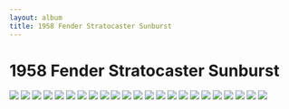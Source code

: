 ```yaml
---
layout: album
title: 1958 Fender Stratocaster Sunburst
---
```


# 1958 Fender Stratocaster Sunburst

![](https://images.reverb.com/image/upload/s--3o4QtFlF--/f_auto,t_supersize/v1583707579/sksgudfecmvcygvlkhmd.jpg)
![](https://images.reverb.com/image/upload/s--5Gl2Xes1--/f_auto,t_supersize/v1583707570/ctwd2aq2bp5hy1hphh4x.jpg)
![](https://images.reverb.com/image/upload/s--5kuI_uJw--/f_auto,t_supersize/v1583707586/fqgvtp9b8zyqjgwrwave.jpg)
![](https://images.reverb.com/image/upload/s--5obrT2j1--/f_auto,t_supersize/v1583707746/ykbjlolrsc0f5z1no6jz.jpg)
![](https://images.reverb.com/image/upload/s--7cH-1r8p--/f_auto,t_supersize/v1583707742/arixkgosifgtnbjks7ct.jpg)
![](https://images.reverb.com/image/upload/s--8Y9_Shy2--/f_auto,t_supersize/v1583707594/z0bgxmq3xnubafxvv9hr.jpg)
![](https://images.reverb.com/image/upload/s--bzuyeRPW--/f_auto,t_supersize/v1583707574/kanb9rwko1a6cehuwuhx.jpg)
![](https://images.reverb.com/image/upload/s--DwXiEz7D--/f_auto,t_supersize/v1583707739/nu0pidvnltkjdrgzltip.jpg)
![](https://images.reverb.com/image/upload/s--Hj8DxRPR--/f_auto,t_supersize/v1583707601/dibxgf1sye5o9cvzzekk.jpg)
![](https://images.reverb.com/image/upload/s--k-nVVZaV--/f_auto,t_supersize/v1583707584/jmicgznv3e5rieqwcj6n.jpg)
![](https://images.reverb.com/image/upload/s--lfWeX8Oy--/f_auto,t_supersize/v1583707589/icb7xxzfncvmnob7lg82.jpg)
![](https://images.reverb.com/image/upload/s--M1XG5txo--/f_auto,t_supersize/v1583707735/meoibuuxesndicq2i3rl.jpg)
![](https://images.reverb.com/image/upload/s--NKpVjkzo--/f_auto,t_supersize/v1583707599/ijtertaljihmb00hc1yf.jpg)
![](https://images.reverb.com/image/upload/s--OlhyAPG---/f_auto,t_supersize/v1583707591/chwsjwnizjxvytyeajs0.jpg)
![](https://images.reverb.com/image/upload/s--rRooA99W--/f_auto,t_supersize/v1583707581/kszaixkkxygpdgeb8sum.jpg)
![](https://images.reverb.com/image/upload/s--ruqxqJkM--/f_auto,t_supersize/v1583707751/wmgbcwybe7mji5pfuxyb.jpg)
![](https://images.reverb.com/image/upload/s--SMBwy4DZ--/f_auto,t_supersize/v1583707583/fb3gsbjll1udhrzkmkzb.jpg)
![](https://images.reverb.com/image/upload/s--v6qiaqM3--/f_auto,t_supersize/v1583707596/kzek66inl3xyqxqsdmvu.jpg)
![](https://images.reverb.com/image/upload/s--vAnwCazF--/f_auto,t_supersize/v1583707576/vcjhn1sqopkrylp7pmaq.jpg)
![](https://images.reverb.com/image/upload/s--vAp78UKr--/f_auto,t_supersize/v1583707572/okuopeigmr4cmijz91rf.jpg)
![](https://images.reverb.com/image/upload/s--Vi5P994Y--/f_auto,t_supersize/v1583707578/vaslakjs7mxeq9hwnd58.jpg)
![](https://images.reverb.com/image/upload/s--Yd-DRwRE--/f_auto,t_supersize/v1583707808/ohccyl3tvtabqkse48o4.jpg)
![](https://images.reverb.com/image/upload/s--yqUD1AF8--/f_auto,t_supersize/v1583707810/xptciirw6tdmcjm4u89h.jpg)
